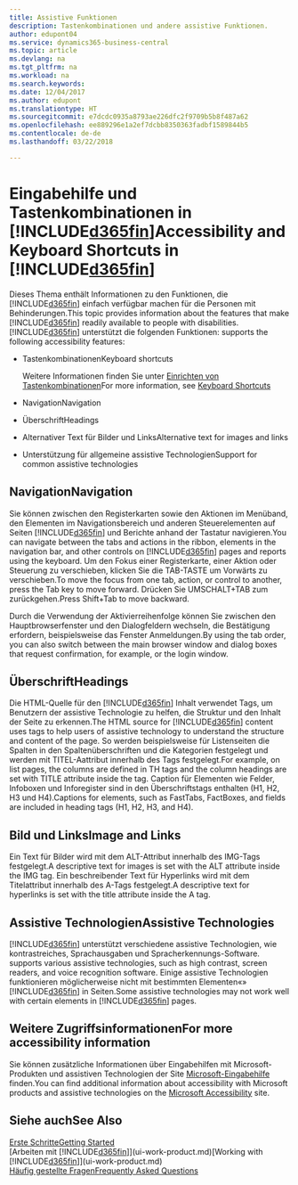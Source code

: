 ```yaml
---
title: Assistive Funktionen
description: Tastenkombinationen und andere assistive Funktionen.
author: edupont04
ms.service: dynamics365-business-central
ms.topic: article
ms.devlang: na
ms.tgt_pltfrm: na
ms.workload: na
ms.search.keywords: 
ms.date: 12/04/2017
ms.author: edupont
ms.translationtype: HT
ms.sourcegitcommit: e7dcdc0935a8793ae226dfc2f9709b5b8f487a62
ms.openlocfilehash: ee889296e1a2ef7dcbb8350363fadbf1589844b5
ms.contentlocale: de-de
ms.lasthandoff: 03/22/2018

---
```

# <a name="accessibility-and-keyboard-shortcuts-in-included365finincludesd365finmdmd"></a><span data-ttu-id="f8976-103">Eingabehilfe und Tastenkombinationen in [!INCLUDE[d365fin](includes/d365fin_md.md)]</span><span class="sxs-lookup"><span data-stu-id="f8976-103">Accessibility and Keyboard Shortcuts in [!INCLUDE[d365fin](includes/d365fin_md.md)]</span></span>
<span data-ttu-id="f8976-104">Dieses Thema enthält Informationen zu den Funktionen, die [!INCLUDE[d365fin](includes/d365fin_md.md)] einfach verfügbar machen für die Personen mit Behinderungen.</span><span class="sxs-lookup"><span data-stu-id="f8976-104">This topic provides information about the features that make [!INCLUDE[d365fin](includes/d365fin_md.md)] readily available to people with disabilities.</span></span> [!INCLUDE[d365fin](includes/d365fin_md.md)]<span data-ttu-id="f8976-105"> unterstützt die folgenden Funktionen:</span><span class="sxs-lookup"><span data-stu-id="f8976-105"> supports the following accessibility features:</span></span>  

-   <span data-ttu-id="f8976-106">Tastenkombinationen</span><span class="sxs-lookup"><span data-stu-id="f8976-106">Keyboard shortcuts</span></span>

    <span data-ttu-id="f8976-107">Weitere Informationen finden Sie unter [Einrichten von Tastenkombinationen](keyboard-shortcuts.md)</span><span class="sxs-lookup"><span data-stu-id="f8976-107">For more information, see [Keyboard Shortcuts](keyboard-shortcuts.md)</span></span>

-   <span data-ttu-id="f8976-108">Navigation</span><span class="sxs-lookup"><span data-stu-id="f8976-108">Navigation</span></span>  

-   <span data-ttu-id="f8976-109">Überschrift</span><span class="sxs-lookup"><span data-stu-id="f8976-109">Headings</span></span>  

-   <span data-ttu-id="f8976-110">Alternativer Text für Bilder und Links</span><span class="sxs-lookup"><span data-stu-id="f8976-110">Alternative text for images and links</span></span>  

-   <span data-ttu-id="f8976-111">Unterstützung für allgemeine assistive Technologien</span><span class="sxs-lookup"><span data-stu-id="f8976-111">Support for common assistive technologies</span></span>  

<!-- moved to separate article
##  <a name="Keyboard"></a> Keyboard Shortcuts in the browser
 [!INCLUDE[d365fin](includes/d365fin_md.md)] supports the keyboard shortcuts that are supported by most web browsers. The keyboard shortcuts described here refer to the U.S. keyboard layout. The layout of the keys on other keyboards may not correspond exactly to the keys on a U.S. keyboard.  

|To do this|Press|  
|----------------|-----------|  
|To move focus to the next or previous control or element on a page, such as buttons, fields, or items in a list.|Tab, Shift+Tab|  
|To enable or access the element or control that is in focus.|Enter|  
|To scroll items up and down in a list.|Up Arrow, Down Arrow|  
|To scroll columns of an item left and right in a list.|Left Arrow, Right Arrow|  
|To open a drop-down list or look up a value for a field.|Alt+Down Arrow|  
|To move focus to the next element outside the list.|Ctrl + Enter|  
|To see the transactions that resulted in a calculated value in a field.|Alt+Right Arrow|  

-->

##  <a name="Navigation"></a> <span data-ttu-id="f8976-112">Navigation</span><span class="sxs-lookup"><span data-stu-id="f8976-112">Navigation</span></span>  
 <span data-ttu-id="f8976-113">Sie können zwischen den Registerkarten sowie den Aktionen im Menüband, den Elementen im Navigationsbereich und anderen Steuerelementen auf Seiten [!INCLUDE[d365fin](includes/d365fin_md.md)] und Berichte anhand der Tastatur navigieren.</span><span class="sxs-lookup"><span data-stu-id="f8976-113">You can navigate between the tabs and actions in the ribbon, elements in the navigation bar, and other controls on [!INCLUDE[d365fin](includes/d365fin_md.md)] pages and reports using the keyboard.</span></span> <span data-ttu-id="f8976-114">Um den Fokus einer Registerkarte, einer Aktion oder Steuerung zu verschieben, klicken Sie die TAB-TASTE um Vorwärts zu verschieben.</span><span class="sxs-lookup"><span data-stu-id="f8976-114">To move the focus from one tab, action, or control to another, press the Tab key to move forward.</span></span> <span data-ttu-id="f8976-115">Drücken Sie UMSCHALT+TAB zum zurückgehen.</span><span class="sxs-lookup"><span data-stu-id="f8976-115">Press Shift+Tab to move backward.</span></span>  

 <span data-ttu-id="f8976-116">Durch die Verwendung der Aktivierreihenfolge können Sie zwischen den Hauptbrowserfenster und den Dialogfeldern wechseln, die Bestätigung erfordern, beispielsweise das Fenster Anmeldungen.</span><span class="sxs-lookup"><span data-stu-id="f8976-116">By using the tab order, you can also switch between the main browser window and dialog boxes that request confirmation, for example, or the login window.</span></span>  

##  <a name="Headings"></a> <span data-ttu-id="f8976-117">Überschrift</span><span class="sxs-lookup"><span data-stu-id="f8976-117">Headings</span></span>  
 <span data-ttu-id="f8976-118">Die HTML-Quelle für den [!INCLUDE[d365fin](includes/d365fin_md.md)] Inhalt verwendet Tags, um Benutzern der assistive Technologie zu helfen, die Struktur und den Inhalt der Seite zu erkennen.</span><span class="sxs-lookup"><span data-stu-id="f8976-118">The HTML source for [!INCLUDE[d365fin](includes/d365fin_md.md)] content uses tags to help users of assistive technology to understand the structure and content of the page.</span></span> <span data-ttu-id="f8976-119">So werden beispielsweise für Listenseiten die Spalten in den Spaltenüberschriften und die Kategorien festgelegt und werden mit TITEL-Aattribut innerhalb des Tags festgelegt.</span><span class="sxs-lookup"><span data-stu-id="f8976-119">For example, on list pages, the columns are defined in TH tags and the column headings are set with TITLE attribute inside the tag.</span></span> <span data-ttu-id="f8976-120">Caption für Elementen wie Felder, Infoboxen und Inforegister sind in den Überschriftstags enthalten (H1, H2, H3 und H4).</span><span class="sxs-lookup"><span data-stu-id="f8976-120">Captions for elements, such as FastTabs, FactBoxes, and fields are included in heading tags (H1, H2, H3, and H4).</span></span>  

##  <a name="Images"></a> <span data-ttu-id="f8976-121">Bild und Links</span><span class="sxs-lookup"><span data-stu-id="f8976-121">Image and Links</span></span>  
 <span data-ttu-id="f8976-122">Ein Text für Bilder wird mit dem ALT-Attribut innerhalb des IMG-Tags festgelegt.</span><span class="sxs-lookup"><span data-stu-id="f8976-122">A descriptive text for images is set with the ALT attribute inside the IMG tag.</span></span> <span data-ttu-id="f8976-123">Ein beschreibender Text für Hyperlinks wird mit dem Titelattribut innerhalb des A-Tags festgelegt.</span><span class="sxs-lookup"><span data-stu-id="f8976-123">A descriptive text for hyperlinks is set with the title attribute inside the A tag.</span></span>  

##  <a name="AssistiveTech"></a> <span data-ttu-id="f8976-124">Assistive Technologien</span><span class="sxs-lookup"><span data-stu-id="f8976-124">Assistive Technologies</span></span>  
[!INCLUDE[d365fin](includes/d365fin_md.md)]<span data-ttu-id="f8976-125"> unterstützt verschiedene assistive Technologien, wie kontrastreiches, Sprachausgaben und Spracherkennungs-Software.</span><span class="sxs-lookup"><span data-stu-id="f8976-125"> supports various assistive technologies, such as high contrast, screen readers, and voice recognition software.</span></span> <span data-ttu-id="f8976-126">Einige assistive Technologien funktionieren möglicherweise nicht mit bestimmten Elementen«» [!INCLUDE[d365fin](includes/d365fin_md.md)] in Seiten.</span><span class="sxs-lookup"><span data-stu-id="f8976-126">Some assistive technologies may not work well with certain elements in [!INCLUDE[d365fin](includes/d365fin_md.md)] pages.</span></span>  

## <a name="for-more-accessibility-information"></a><span data-ttu-id="f8976-127">Weitere Zugriffsinformationen</span><span class="sxs-lookup"><span data-stu-id="f8976-127">For more accessibility information</span></span>  
<span data-ttu-id="f8976-128">Sie können zusätzliche Informationen über Eingabehilfen mit Microsoft-Produkten und assistiven Technologien der Site [Microsoft-Eingabehilfe](http://go.microsoft.com/fwlink/?LinkId=262160) finden.</span><span class="sxs-lookup"><span data-stu-id="f8976-128">You can find additional information about accessibility with Microsoft products and assistive technologies on the [Microsoft Accessibility](http://go.microsoft.com/fwlink/?LinkId=262160) site.</span></span>

## <a name="see-also"></a><span data-ttu-id="f8976-129">Siehe auch</span><span class="sxs-lookup"><span data-stu-id="f8976-129">See Also</span></span>
[<span data-ttu-id="f8976-130">Erste Schritte</span><span class="sxs-lookup"><span data-stu-id="f8976-130">Getting Started</span></span>](product-get-started.md)  
<span data-ttu-id="f8976-131">[Arbeiten mit [!INCLUDE[d365fin](includes/d365fin_md.md)]](ui-work-product.md)</span><span class="sxs-lookup"><span data-stu-id="f8976-131">[Working with [!INCLUDE[d365fin](includes/d365fin_md.md)]](ui-work-product.md)</span></span>  
[<span data-ttu-id="f8976-132">Häufig gestellte Fragen</span><span class="sxs-lookup"><span data-stu-id="f8976-132">Frequently Asked Questions</span></span>](across-faq.md)  

